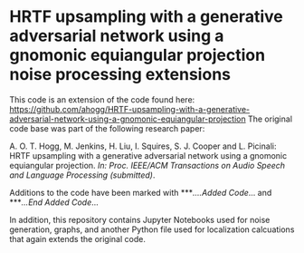 # HRTF upsampling with a generative adversarial network using a gnomonic equiangular projection noise processing extensions

This code is an extension of the code found here: https://github.com/ahogg/HRTF-upsampling-with-a-generative-adversarial-network-using-a-gnomonic-equiangular-projection
The original code base was part of the following research paper:

A. O. T. Hogg, M. Jenkins, H. Liu, I. Squires, S. J. Cooper and L. Picinali: HRTF upsampling with a generative adversarial network using a gnomonic equiangular projection. *In: Proc. IEEE/ACM Transactions on Audio Speech and Language Processing (submitted)*.

Additions to the code have been marked with ****....Added Code*... and ****...End Added Code*...

In addition, this repository contains Jupyter Notebooks used for noise generation, graphs, and another Python file used for localization calcuations that again extends the original code. 

